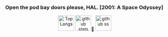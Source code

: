 ### Open the pod bay doors please, HAL.     [2001: A Space Odyssey]


<p align="center">    
   <img alt="Top Langs" height="50px" src="https://github-readme-stats.vercel.app/api/top-langs/?username=yu5uke-1024&show_icons=true&theme=tokyonight&hide=jupyter%20notebook" />
   <img alt="github stats" height="50px" src="https://github-readme-stats.vercel.app/api?username=yu5uke-1024&theme=tokyonight&show_icons=true" />
   <img alt="github ss" height="50px" src="http://github-readme-streak-stats.herokuapp.com?user=yu5uke-1024&theme=tokyonight" />
</p>
